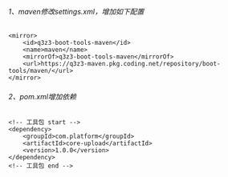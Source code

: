 ###### 1、maven修改settings.xml，增加如下配置
```
<mirror>
    <id>q3z3-boot-tools-maven</id>
    <name>maven</name>
    <mirrorOf>q3z3-boot-tools-maven</mirrorOf>
    <url>https://q3z3-maven.pkg.coding.net/repository/boot-tools/maven/</url>
</mirror>
```

###### 2、pom.xml增加依赖
```
<!-- 工具包 start -->
<dependency>
    <groupId>com.platform</groupId>
    <artifactId>core-upload</artifactId>
    <version>1.0.0</version>
</dependency>
<!-- 工具包 end -->
```